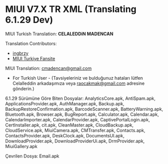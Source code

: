 MIUI V7.X TR XML
(Translating 6.1.29 Dev) 
==================

MIUI Turkish Translation: **CELALEDDiN MADENCAN**

Translation Contributors:
- [ingbrzy](http://xiaomi.eu)
- [ MIUI Turkiye Fansite](http://www.miuiturkiye.net)  

MIUI Translation: cmadencan@gmail.com

- For Turkish User -
(Tavsiyeleriniz ve bulduğunuz hataları lütfen Celalleddin arkadaşımıza veya raocakmak@gmail.com adresine gönderin.)

6.1.29 Sürümüne Göre Biten Dosyalar:
AnalyticsCore.apk, AntiSpam.apk, ApplicationsProvider.apk, AuthManager.apk, Backup.apk, BackupRestoreConfirmation.apk, BarcodeScanner.apk, BatteryWarning.apk, Bluetooth.apk, Browser.apk, BugReport.apk, Calculator.apk, Calendar.apk, CalendarImporter.apk, CalendarProvider.apk, CaptivePortalLogin.apk, CertInstaller.apk, cit.apk, CleanMaster.apk, CloudBackup.apk, CloudService.apk, MiuiCamera.apk, CMTransfer.apk, Contacts.apk, ContactsProvider.apk, DeskClock.apk, DocumentsUI.apk, DownloadProvider.apk, DownloadProviderUi.apk, DrmProvider.apk, MiuiGallery.apk

Çevrilen Dosya: 
Email.apk

